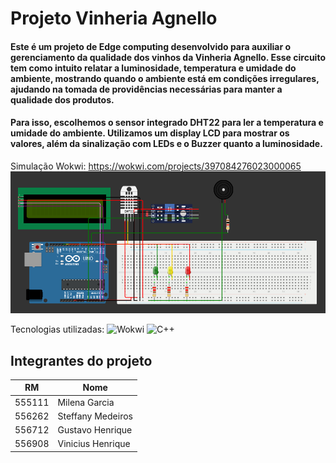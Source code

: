 # Projeto Vinheria Agnello
#### Este é um projeto de Edge computing desenvolvido para auxiliar o gerenciamento da qualidade dos vinhos da Vinheria Agnello. Esse circuito tem como intuito relatar a luminosidade, temperatura e umidade do ambiente, mostrando quando o ambiente está em condições irregulares, ajudando na tomada de providências necessárias para manter a qualidade dos produtos.
#### Para isso, escolhemos o sensor integrado DHT22 para ler a temperatura e umidade do ambiente. Utilizamos um display LCD para mostrar os valores, além da sinalização com LEDs e o Buzzer quanto a luminosidade.

Simulação Wokwi: https://wokwi.com/projects/397084276023000065
![Circuito](circuito-img.png)

Tecnologias utilizadas:
![Wokwi](https://img.shields.io/badge/Wokwi-3199DC?style=for-the-badge&logo=xamarin&logoColor=white) ![C++](https://img.shields.io/badge/c++-%2300599C.svg?style=for-the-badge&logo=c%2B%2B&logoColor=white)

## Integrantes do projeto
RM   | Nome
------- | ------
555111 | Milena Garcia
556262 | Steffany Medeiros
556712 | Gustavo Henrique
556908 | Vinicius Henrique
